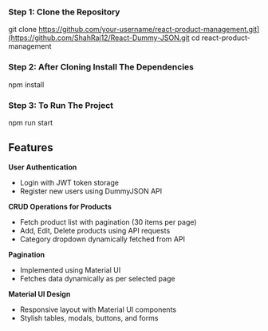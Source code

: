 ### **Step 1: Clone the Repository**
git clone https://github.com/your-username/react-product-management.git](https://github.com/ShahRaj12/React-Dummy-JSON.git
cd react-product-management

### **Step 2: After Cloning Install The Dependencies**
npm install

### **Step 3: To Run The Project**
npm run start

## Features
**User Authentication**
  - Login with JWT token storage  
  - Register new users using DummyJSON API  

**CRUD Operations for Products**
  - Fetch product list with pagination (30 items per page)  
  - Add, Edit, Delete products using API requests  
  - Category dropdown dynamically fetched from API  

**Pagination**
  - Implemented using Material UI  
  - Fetches data dynamically as per selected page  

**Material UI Design**
  - Responsive layout with Material UI components  
  - Stylish tables, modals, buttons, and forms
